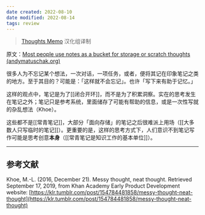 ```yaml
---
date created: 2022-08-10
date modified: 2022-08-14
tags: review
---
```

> [Thoughts Memo](https://paratranz.cn/projects/3131) 汉化组译制

原文：[Most people use notes as a bucket for storage or scratch thoughts (andymatuschak.org)](https://notes.andymatuschak.org/z5nw1rPzimCJYyMknDujwvP344Hv3ixCZRZV2)

很多人为不忘记某个想法，一次对话，一项任务，或者，便将其记在印象笔记之类的地方。至于其目的？可能是：「这样就不会忘记」。也许「写下来有助于记忆。」

这样的观点中，笔记是为了[[闭合开环]]，而不是为了积累洞察。实在的思考发生在笔记之外；笔记只是参考系统，里面储存了可能有帮助的信息，或是一次性写就的杂乱想法（Khoe）。

这些都不是[[常青笔记]]，大部分「面向存储」的笔记之后很难派上用场（[[大多数人只写临时的笔记]]）。更重要的是，这样的思考方式下，人们意识不到笔记写作可能是思考创意**本身**（[[常青笔记是知识工作的基本单位]]）。

___

## 参考文献

Khoe, M.-L. (2016, December 21). Messy thought, neat thought. Retrieved September 17, 2019, from Khan Academy Early Product Development website: [https://klr.tumblr.com/post/154784481858/messy-thought-neat-thought](https://klr.tumblr.com/post/154784481858/messy-thought-neat-thought)
